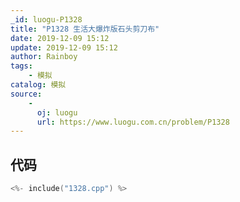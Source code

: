 ```yaml
---
_id: luogu-P1328
title: "P1328 生活大爆炸版石头剪刀布"
date: 2019-12-09 15:12
update: 2019-12-09 15:12
author: Rainboy
tags:
    - 模拟
catalog: 模拟
source: 
    - 
      oj: luogu
      url: https://www.luogu.com.cn/problem/P1328
---
```


## 代码

```c
<%- include("1328.cpp") %>
```

